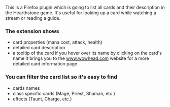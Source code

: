 This is a Firefox plugin which is going to list all cards and their description in the Hearthstone game. It's useful for looking up a card while watching a stream or reading a guide.

### The extension shows ###
  * card properties (mana cost, attack, health)
  * detailed card description
  * a tooltip of the card if you hover over its name by clicking on the card's name it brings you to the www.wowhead.com website for a more detailed card information page

### You can filter the card list so it's easy to find ###
  * cards names
  * class specific cards (Mage, Priest, Shaman, etc.)
  * effects (Taunt, Charge, etc.)